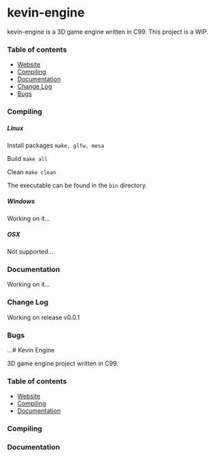 # kevin-engine

kevin-engine is a 3D game engine written in C99. This project is a WIP.

### Table of contents
* [Website](https://github.com/justinac0/kevin-engine)
* [Compiling](#compiling)
* [Documentation](#documentation)
* [Change Log](#change-log)
* [Bugs](#bugs)

### Compiling
##### Linux
Install packages ```make, glfw, mesa```

Build ```make all```

Clean ```make clean```

The executable can be found in the ```bin``` directory.

##### Windows
Working on it...

##### OSX
Not supported...

### Documentation
Working on it...

### Change Log
Working on release v0.0.1

### Bugs
...# Kevin Engine

3D game engine project written in C99.

### Table of contents
* [Website](https://github.com/justinac0/kevin-engine)
* [Compiling](#compiling)
* [Documentation](#documentation)

### Compiling

### Documentation